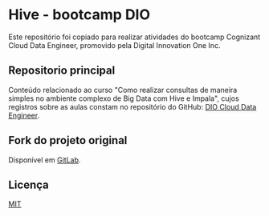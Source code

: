 # Hive - bootcamp DIO
Este repositório foi copiado para realizar atividades do bootcamp Cognizant Cloud Data Engineer, promovido pela Digital Innovation One Inc. 

## Repositorio principal
Conteúdo relacionado ao curso "Como realizar consultas de maneira simples no ambiente complexo de Big Data com Hive e Impala", cujos registros sobre as aulas constam no repositório do GitHub: [DIO Cloud Data Engineer](https://github.com/rosacarla/DIO-cloud-data-engineer).

## Fork do projeto original <br/>
Disponível em [GitLab](https://gitlab.com/rosacarla/hive-bootcamp-dio).

## Licença
[MIT](https://choosealicense.com/licenses/mit/)
